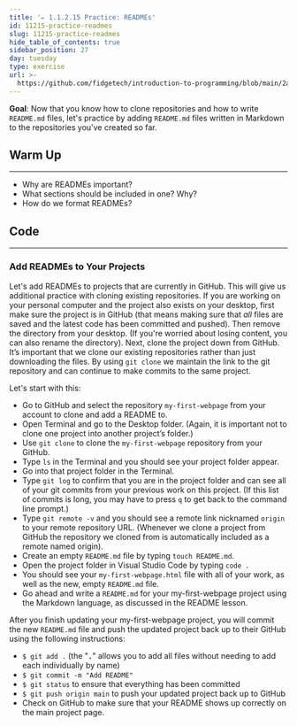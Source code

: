 ```yaml
---
title: '✏️ 1.1.2.15 Practice: READMEs'
id: 11215-practice-readmes
slug: 11215-practice-readmes
hide_table_of_contents: true
sidebar_position: 27
day: tuesday
type: exercise
url: >-
  https://github.com/fidgetech/introduction-to-programming/blob/main/2a_classwork_practice_readmes.md
---
```


**Goal**: Now that you know how to clone repositories and how to write `README.md` files, let's practice by adding `README.md` files written in Markdown to the repositories you've created so far.

## Warm Up
---

* Why are READMEs important?
* What sections should be included in one? Why?
* How do we format READMEs?

## Code
---
### Add READMEs to Your Projects

Let's add READMEs to projects that are currently in GitHub. This will give us additional practice with cloning existing repositories. 
If you are working on your personal computer and the project also exists on your desktop, first make sure the project is in GitHub (that means making sure that _all_ files are saved and the latest code has been committed and pushed). Then remove the directory from your desktop. (If you're worried about losing content, you can also rename the directory). Next, clone the project down from GitHub. It’s important that we clone our existing repositories rather than just downloading the files. By using `git clone` we maintain the link to the git repository and can continue to make commits to the same project.

Let's start with this:

* Go to GitHub and select the repository `my-first-webpage` from your account to clone and add a README to.
* Open Terminal and go to the Desktop folder. (Again, it is important not to clone one project into another project’s folder.)
* Use `git clone` to clone the `my-first-webpage` repository from your GitHub.
* Type `ls` in the Terminal and you should see your project folder appear.
* Go into that project folder in the Terminal.
* Type `git log` to confirm that you are in the project folder and can see all of your git commits from your previous work on this project. (If this list of commits is long, you may have to press `q` to get back to the command line prompt.)
* Type `git remote -v` and you should see a remote link nicknamed `origin` to your remote repository URL. (Whenever we clone a project from GitHub the repository we cloned from is automatically included as a remote named origin).
* Create an empty `README.md` file by typing `touch README.md`.
* Open the project folder in Visual Studio Code by typing `code .`
* You should see your `my-first-webpage.html` file with all of your work, as well as the new, empty `README.md` file.
* Go ahead and write a `README.md` for your my-first-webpage project using the Markdown language, as discussed in the README lesson.

After you finish updating your my-first-webpage project, you will commit the new `README.md` file and push the updated project back up to their GitHub using the following instructions:

* `$ git add .` (the "**`.`**" allows you to add all files without needing to add each individually by name)
* `$ git commit -m "Add README"`
* `$ git status` to ensure that everything has been committed
* `$ git push origin main` to push your updated project back up to GitHub
* Check on GitHub to make sure that your README shows up correctly on the main project page.
